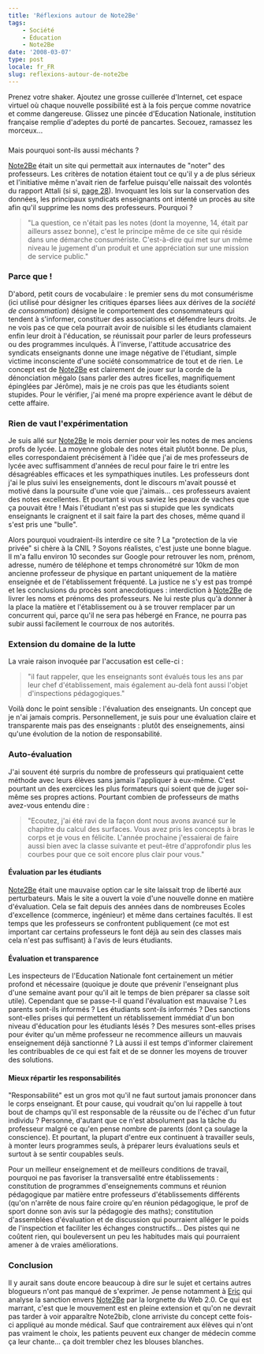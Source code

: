 ```yaml
---
title: 'Réflexions autour de Note2Be'
tags:
    - Société
    - Éducation
    - Note2Be
date: '2008-03-07'
type: post
locale: fr_FR
slug: reflexions-autour-de-note2be
---
```


Prenez votre shaker. Ajoutez une grosse cuillerée d'Internet, cet espace virtuel où chaque nouvelle possibilité est à la fois perçue comme novatrice et comme dangereuse. Glissez une pincée d'Education Nationale, institution française remplie d'adeptes du porté de pancartes. Secouez, ramassez les morceux…

### <!-- more -->

Mais pourquoi sont-ils aussi méchants&nbsp;?

[Note2Be](http://www.note2be.com) était un site qui permettait aux internautes de "noter" des professeurs. Les critères de notation étaient tout ce qu'il y a de plus sérieux et l'initiative même n'avait rien de farfelue puisqu'elle naissait des volontés du rapport Attali (si si, [page 28](http://www.ladocumentationfrancaise.fr/var/storage/rapports-publics/084000041/0000.pdf)). Invoquant les lois sur la conservation des données, les principaux syndicats enseignants ont intenté un procès au site afin qu'il supprime les noms des professeurs. Pourquoi&nbsp;?

> "La question, ce n'était pas les notes (dont la moyenne, 14, était par ailleurs assez bonne), c'est le principe même de ce site qui réside dans une démarche consumériste. C'est-à-dire qui met sur un même niveau le jugement d'un produit et une appréciation sur une mission de service public."

### Parce que&nbsp;!

D'abord, petit cours de vocabulaire&nbsp;: le premier sens du mot consumérisme (ici utilisé pour désigner les critiques éparses liées aux dérives de la _société de consommation_) désigne le comportement des consommateurs qui tendent à s'informer, constituer des associations et défendre leurs droits. Je ne vois pas ce que cela pourrait avoir de nuisible si les étudiants clamaient enfin leur droit à l'éducation, se réunissait pour parler de leurs professeurs ou des programmes inculqués. À l'inverse, l'attitude accusatrice des syndicats enseignants donne une image négative de l'étudiant, simple victime inconsciente d'une société consommatrice de tout et de rien. Le concept est de [Note2Be](http://www.note2be.com) est clairement de jouer sur la corde de la dénonciation mégalo (sans parler des autres ficelles, magnifiquement épinglées par Jérôme), mais je ne crois pas que les étudiants soient stupides. Pour le vérifier, j'ai mené ma propre expérience avant le début de cette affaire.

### Rien de vaut l'expérimentation

Je suis allé sur [Note2Be](http://www.note2be.com) le mois dernier pour voir les notes de mes anciens profs de lycée. La moyenne globale des notes était plutôt bonne. De plus, elles correspondaient précisément à l'idée que j'ai de mes professeurs de lycée avec suffisamment d'années de recul pour faire le tri entre les désagréables efficaces et les sympathiques inutiles. Les professeurs dont j'ai le plus suivi les enseignements, dont le discours m'avait poussé et motivé dans la poursuite d'une voie que j'aimais… ces professeurs avaient des notes excellentes. Et pourtant si vous saviez les peaux de vaches que ça pouvait être&nbsp;! Mais l'étudiant n'est pas si stupide que les syndicats enseignants le craignent et il sait faire la part des choses, même quand il s'est pris une "bulle".

Alors pourquoi voudraient-ils interdire ce site&nbsp;? La "protection de la vie privée" si chère à la CNIL&nbsp;? Soyons réalistes, c'est juste une bonne blague. Il m'a fallu environ 10 secondes sur Google pour retrouver les nom, prénom, adresse, numéro de téléphone et temps chronométré sur 10km de mon ancienne professeur de physique en partant uniquement de la matière enseignée et de l'établissement fréquenté. La justice ne s'y est pas trompé et les conclusions du procès sont anecdotiques&nbsp;: interdiction à [Note2Be](http://www.note2be.com) de livrer les noms et prénoms des professeurs. Ne lui reste plus qu'à donner à la place la matière et l'établissement ou à se trouver remplacer par un concurrent qui, parce qu'il ne sera pas hébergé en France, ne pourra pas subir aussi facilement le courroux de nos autorités.

### Extension du domaine de la lutte

La vraie raison invoquée par l'accusation est celle-ci&nbsp;:

> "il faut rappeler, que les enseignants sont évalués tous les ans par leur chef d'établissement, mais également au-delà font aussi l'objet d'inspections pédagogiques."

Voilà donc le point sensible&nbsp;: l'évaluation des enseignants. Un concept que je n'ai jamais compris. Personnellement, je suis pour une évaluation claire et transparente mais pas des enseignants&nbsp;: plutôt des enseignements, ainsi qu'une évolution de la notion de responsabilité.

### Auto-évaluation

J'ai souvent été surpris du nombre de professeurs qui pratiquaient cette méthode avec leurs élèves sans jamais l'appliquer à eux-même. C'est pourtant un des exercices les plus formateurs qui soient que de juger soi-même ses propres actions. Pourtant combien de professeurs de maths avez-vous entendu dire&nbsp;:

> "Ecoutez, j'ai été ravi de la façon dont nous avons avancé sur le chapitre du calcul des surfaces. Vous avez pris les concepts à bras le corps et je vous en félicite. L'année prochaine j'essaierai de faire aussi bien avec la classe suivante et peut-être d'approfondir plus les courbes pour que ce soit encore plus clair pour vous."

#### Évaluation par les étudiants

[Note2Be](http://www.note2be.com) était une mauvaise option car le site laissait trop de liberté aux perturbateurs. Mais le site a ouvert la voie d'une nouvelle donne en matière d'évaluation. Cela se fait depuis des années dans de nombreuses Ecoles d'excellence (commerce, ingénieur) et même dans certaines facultés. Il est temps que les professeurs se confrontent publiquement (ce mot est important car certains professeurs le font déjà au sein des classes mais cela n'est pas suffisant) à l'avis de leurs étudiants.

#### Évaluation et transparence

Les inspecteurs de l'Education Nationale font certainement un métier profond et nécessaire (quoique je doute que prévenir l'enseignant plus d'une semaine avant pour qu'il ait le temps de bien préparer sa classe soit utile). Cependant que se passe-t-il quand l'évaluation est mauvaise&nbsp;? Les parents sont-ils informés&nbsp;? Les étudiants sont-ils informés&nbsp;? Des sanctions sont-elles prises qui permettent un rétablissement immédiat d'un bon niveau d'éducation pour les étudiants lésés&nbsp;? Des mesures sont-elles prises pour éviter qu'un même professeur ne recommence ailleurs un mauvais enseignement déjà sanctionné&nbsp;? Là aussi il est temps d'informer clairement les contribuables de ce qui est fait et de se donner les moyens de trouver des solutions.

#### Mieux répartir les responsabilités

"Responsabilité" est un gros mot qu'il ne faut surtout jamais prononcer dans le corps enseignant. Et pour cause, qui voudrait qu'on lui rappelle à tout bout de champs qu'il est responsable de la réussite ou de l'échec d'un futur individu&nbsp;? Personne, d'autant que ce n'est absolument pas la tâche du professeur malgré ce qu'en pense nombre de parents (dont ça soulage la conscience). Et pourtant, la plupart d'entre eux continuent à travailler seuls, à monter leurs programmes seuls, à préparer leurs évaluations seuls et surtout à se sentir coupables seuls.

Pour un meilleur enseignement et de meilleurs conditions de travail, pourquoi ne pas favoriser la transversalité entre établissements&nbsp;: constitution de programmes d'enseignements communs et réunion pédagogique par matière entre professeurs d'établissements différents (qu'on n'arrête de nous faire croire qu'en réunion pédagogique, le prof de sport donne son avis sur la pédagogie des maths); constitution d'assemblées d'évaluation et de discussion qui pourraient alléger le poids de l'inspection et faciliter les échanges constructifs… Des pistes qui ne coûtent rien, qui bouleversent un peu les habitudes mais qui pourraient amener à de vraies améliorations.

### Conclusion

Il y aurait sans doute encore beaucoup à dire sur le sujet et certains autres blogueurs n'ont pas manqué de s'exprimer. Je pense notamment à [Eric](http://www.presse-citron.net/note2becom-et-lespipolescom-le-web-20-serait-il-soluble-dans-les-tribunaux/) qui analyse la sanction envers [Note2Be](http://www.note2be.com) par la lorgnette du Web 2.0\. Ce qui est marrant, c'est que le mouvement est en pleine extension et qu'on ne devrait pas tarder à voir apparaître Note2bib, clone arriviste du concept cette fois-ci appliqué au monde médical. Sauf que contrairement aux élèves qui n'ont pas vraiment le choix, les patients peuvent eux changer de médecin comme ça leur chante… ça doit trembler chez les blouses blanches.
